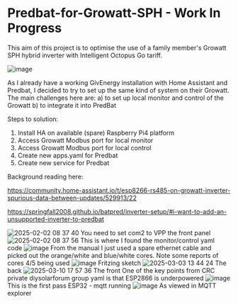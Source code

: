 # Predbat-for-Growatt-SPH - Work In Progress

This aim of this project is to optimise the use of a family member's Growatt SPH hybrid inverter with Intelligent Octopus Go tariff.

![image](https://github.com/user-attachments/assets/935202ee-259b-4bde-a70e-6350fbf2fb35)

As I already have a working GivEnergy installation with Home Assistant and Predbat, I decided to try to set up the same kind of system on their Growatt.
The main challenges here are:
a) to set up local monitor and control of the Growatt
b) to integrate it into PredBat

Steps to solution:
1. Install HA on available (spare) Raspberry Pi4 platform
2. Access Growatt Modbus port for local monitor
3. Access Growatt Modbus port for local control
4. Create new apps.yaml for Predbat
5. Create new service for Predbat

Background reading here:

https://community.home-assistant.io/t/esp8266-rs485-on-growatt-inverter-spurious-data-between-updates/529913/22

https://springfall2008.github.io/batpred/inverter-setup/#i-want-to-add-an-unsupported-inverter-to-predbat

![2025-02-02 08 37 40](https://github.com/user-attachments/assets/602e5737-80f4-4e65-9c46-14f665097cab)
You need to set com2 to VPP the front panel
![2025-02-02 08 37 56](https://github.com/user-attachments/assets/2daa8f3c-ccf5-40b3-ab1f-a3443b6f3552)
This is where I found the monitor/control yaml code
![image](https://github.com/user-attachments/assets/e294425d-d9e0-490e-b2d5-5172f848da38)
From the manual
I just used a spare ethernet cable and picked out the orange/white and blue/white cores. Note some reports of cores 4/5 being used
![image](https://github.com/user-attachments/assets/ce5a64e6-fa42-4f35-a223-ef3faf8afa93)
Fritzing sketch
![2025-03-03 13 44 24](https://github.com/user-attachments/assets/04073b04-0117-4aab-b2e4-b2d62618f2ae)
The back
![2025-03-10 17 57 36](https://github.com/user-attachments/assets/1afcfa83-dcc8-4636-941d-321ef46f877c)
The front
One of the key points from CRC private diysolarforum group yaml is that ESP2866 is underpowered
![image](https://github.com/user-attachments/assets/0a69f93d-d1b2-47fd-bf5e-b47522f1143f)
This is the first pass ESP32 - mqtt running
![image](https://github.com/user-attachments/assets/233d5743-a03c-4373-9b63-47a71f7e2477)
As viewed in MQTT explorer

